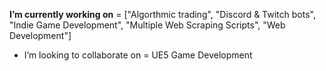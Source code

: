 **I’m currently working on** = ["Algorthmic trading", "Discord & Twitch bots", "Indie Game Development", "Multiple Web Scraping Scripts", "Web Development"]

- I’m looking to collaborate on =  UE5 Game Development


